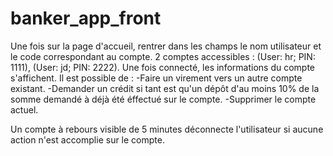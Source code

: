 # banker_app_front

Une fois sur la page d'accueil, rentrer dans les champs le nom utilisateur et le code correspondant au compte.
2 comptes accessibles : (User: hr; PIN: 1111), (User: jd; PIN: 2222).
Une fois connecté, les informations du compte s'affichent.
Il est possible de :
-Faire un virement vers un autre compte existant.
-Demander un crédit si tant est qu'un dépôt d'au moins 10% de la somme demandé à déjà été éffectué sur le compte.
-Supprimer le compte actuel.

Un compte à rebours visible de 5 minutes déconnecte l'utilisateur si aucune action n'est accomplie sur le compte. 
